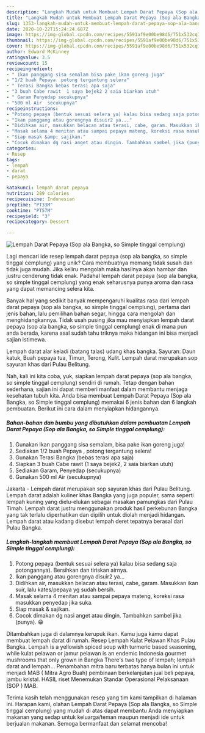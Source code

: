 ```yaml
---
description: "Langkah Mudah untuk Membuat Lempah Darat Pepaya (Sop ala Bangka, so Simple tinggal cemplung), Bisa Manjain Lidah"
title: "Langkah Mudah untuk Membuat Lempah Darat Pepaya (Sop ala Bangka, so Simple tinggal cemplung), Bisa Manjain Lidah"
slug: 1353-langkah-mudah-untuk-membuat-lempah-darat-pepaya-sop-ala-bangka-so-simple-tinggal-cemplung-bisa-manjain-lidah
date: 2020-10-22T15:24:24.687Z
image: https://img-global.cpcdn.com/recipes/5591af9e00be98d6/751x532cq70/lempah-darat-pepaya-sop-ala-bangka-so-simple-tinggal-cemplung-foto-resep-utama.jpg
thumbnail: https://img-global.cpcdn.com/recipes/5591af9e00be98d6/751x532cq70/lempah-darat-pepaya-sop-ala-bangka-so-simple-tinggal-cemplung-foto-resep-utama.jpg
cover: https://img-global.cpcdn.com/recipes/5591af9e00be98d6/751x532cq70/lempah-darat-pepaya-sop-ala-bangka-so-simple-tinggal-cemplung-foto-resep-utama.jpg
author: Edward McKinney
ratingvalue: 3.5
reviewcount: 15
recipeingredient:
- " Ikan panggang sisa semalam bisa pake ikan goreng juga"
- "1/2 buah Pepaya  potong tergantung selera"
- " Terasi Bangka bebas terasi apa saja"
- "3 buah Cabe rawit  1 saya bejek2 2 saia biarkan utuh"
- " Garam Penyedap secukupnya"
- "500 ml Air  secukupnya"
recipeinstructions:
- "Potong pepaya (bentuk sesuai selera ya) kalau bisa sedang saja potongannya). Bersihkan dan tiriskan airnya."
- "Ikan panggang atau gorengnya disuir2 ya..."
- "Didihkan air, masukkan belacan atau terasi, cabe, garam. Masukkan ikan suir, lalu kates/pepaya yg sudah bersih."
- "Masak selama 4 menitan atau sampai pepaya mateng, koreksi rasa masukkan penyedap jika suka."
- "Siap masak &amp; sajikan."
- "Cocok dimakan dg nasi anget atau dingin. Tambahkan sambel jika (punya). 😁"
categories:
- Resep
tags:
- lempah
- darat
- pepaya

katakunci: lempah darat pepaya 
nutrition: 289 calories
recipecuisine: Indonesian
preptime: "PT33M"
cooktime: "PT57M"
recipeyield: "3"
recipecategory: Dessert

---
```



![Lempah Darat Pepaya (Sop ala Bangka, so Simple tinggal cemplung)](https://img-global.cpcdn.com/recipes/5591af9e00be98d6/751x532cq70/lempah-darat-pepaya-sop-ala-bangka-so-simple-tinggal-cemplung-foto-resep-utama.jpg)

Lagi mencari ide resep lempah darat pepaya (sop ala bangka, so simple tinggal cemplung) yang unik? Cara membuatnya memang tidak susah dan tidak juga mudah. Jika keliru mengolah maka hasilnya akan hambar dan justru cenderung tidak enak. Padahal lempah darat pepaya (sop ala bangka, so simple tinggal cemplung) yang enak seharusnya punya aroma dan rasa yang dapat memancing selera kita.

Banyak hal yang sedikit banyak mempengaruhi kualitas rasa dari lempah darat pepaya (sop ala bangka, so simple tinggal cemplung), pertama dari jenis bahan, lalu pemilihan bahan segar, hingga cara mengolah dan menghidangkannya. Tidak usah pusing jika mau menyiapkan lempah darat pepaya (sop ala bangka, so simple tinggal cemplung) enak di mana pun anda berada, karena asal sudah tahu triknya maka hidangan ini bisa menjadi sajian istimewa.

Lempah darat alar keladi (batang talas) udang khas bangka. Sayuran: Daun katuk, Buah pepaya tua, Timun, Terong, Kulit. Lempah darat merupakan sop sayuran khas dari Pulau Belitung.


Nah, kali ini kita coba, yuk, siapkan lempah darat pepaya (sop ala bangka, so simple tinggal cemplung) sendiri di rumah. Tetap dengan bahan sederhana, sajian ini dapat memberi manfaat dalam membantu menjaga kesehatan tubuh kita. Anda bisa membuat Lempah Darat Pepaya (Sop ala Bangka, so Simple tinggal cemplung) memakai 6 jenis bahan dan 6 langkah pembuatan. Berikut ini cara dalam menyiapkan hidangannya.

<!--inarticleads1-->

##### Bahan-bahan dan bumbu yang dibutuhkan dalam pembuatan Lempah Darat Pepaya (Sop ala Bangka, so Simple tinggal cemplung):

1. Gunakan  Ikan panggang sisa semalam, bisa pake ikan goreng juga!
1. Sediakan 1/2 buah Pepaya , potong tergantung selera!
1. Gunakan  Terasi Bangka (bebas terasi apa saja)
1. Siapkan 3 buah Cabe rawit  (1 saya bejek2, 2 saia biarkan utuh)
1. Sediakan  Garam, Penyedap (secukupnya)
1. Gunakan 500 ml Air  (secukupnya)


Jakarta - Lempah darat merupakan sop sayuran khas dari Pulau Belitung. Lempah darat adalah kuliner khas Bangka yang juga populer, sama seperti lempah kuning yang dielu-elukan sebagai masakan pamungkas dari Pulau Timah. Lempah darat justru menggunakan produk hasil perkebunan Bangka yang tak terlalu diperhatikan dan dipilih untuk diolah menjadi hidangan. Lempah darat atau kadang disebut lempah deret tepatnya berasal dari Pulau Bangka. 

<!--inarticleads2-->

##### Langkah-langkah membuat Lempah Darat Pepaya (Sop ala Bangka, so Simple tinggal cemplung):

1. Potong pepaya (bentuk sesuai selera ya) kalau bisa sedang saja potongannya). Bersihkan dan tiriskan airnya.
1. Ikan panggang atau gorengnya disuir2 ya...
1. Didihkan air, masukkan belacan atau terasi, cabe, garam. Masukkan ikan suir, lalu kates/pepaya yg sudah bersih.
1. Masak selama 4 menitan atau sampai pepaya mateng, koreksi rasa masukkan penyedap jika suka.
1. Siap masak &amp; sajikan.
1. Cocok dimakan dg nasi anget atau dingin. Tambahkan sambel jika (punya). 😁


Ditambahkan juga di dalamnya kerupuk ikan. Kamu juga kamu dapat membuat lempah darat di rumah. Resep Lempah Kulat Pelawan Khas Pulau Bangka. Lempah is a yellowish spiced soup with turmeric based seasoning, while kulat pelawan or jamur pelawan is an endemic Indonesia gourmet mushrooms that only grown in Bangka There&#39;s two type of lempah; lempah darat and lempah… Penambahan mitra baru terbatas hanya bulan ini untuk menjadi MAB ( Mitra Agro Buah) pembinaan berkelanjutan jual beli pepaya, jambu kristal. HASIL riset Menemukan Standar Operasional Pelaksanaan (SOP ) MAB. 

Terima kasih telah menggunakan resep yang tim kami tampilkan di halaman ini. Harapan kami, olahan Lempah Darat Pepaya (Sop ala Bangka, so Simple tinggal cemplung) yang mudah di atas dapat membantu Anda menyiapkan makanan yang sedap untuk keluarga/teman maupun menjadi ide untuk berjualan makanan. Semoga bermanfaat dan selamat mencoba!
